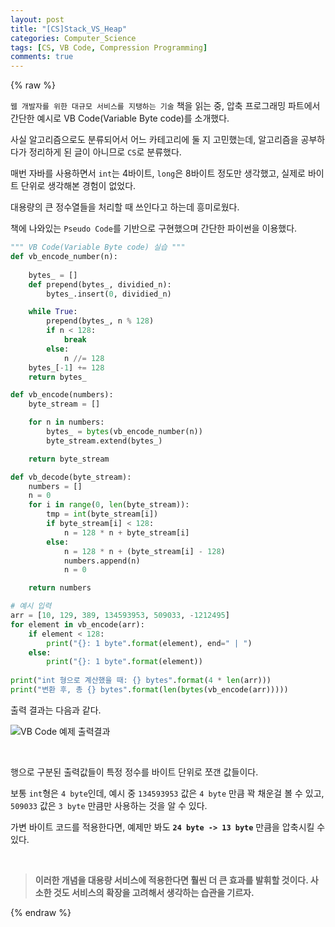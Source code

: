 ```yaml
---
layout: post
title: "[CS]Stack_VS_Heap"
categories: Computer_Science
tags: [CS, VB Code, Compression Programming]
comments: true
---
```


{% raw %}

`웹 개발자를 위한 대규모 서비스를 지탱하는 기술` 책을 읽는 중, 압축 프로그래밍 파트에서 간단한 예시로 VB Code(Variable Byte code)를 소개했다.

사실 알고리즘으로도 분류되어서 어느 카테고리에 둘 지 고민했는데, 알고리즘을 공부하다가 정리하게 된 글이 아니므로 `CS`로 분류했다.

매번 자바를 사용하면서 `int`는 4바이트, `long`은 8바이트 정도만 생각했고, 실제로 바이트 단위로 생각해본 경험이 없었다.

대용량의 큰 정수열들을 처리할 때 쓰인다고 하는데 흥미로웠다.

책에 나와있는 `Pseudo Code`를 기반으로 구현했으며 간단한 파이썬을 이용했다.


``` python
""" VB Code(Variable Byte code) 실습 """
def vb_encode_number(n):
        
    bytes_ = []
    def prepend(bytes_, dividied_n):
        bytes_.insert(0, dividied_n)

    while True:
        prepend(bytes_, n % 128)
        if n < 128:
            break
        else:
            n //= 128
    bytes_[-1] += 128
    return bytes_

def vb_encode(numbers):
    byte_stream = []

    for n in numbers:
        bytes_ = bytes(vb_encode_number(n))
        byte_stream.extend(bytes_)

    return byte_stream

def vb_decode(byte_stream):
    numbers = []
    n = 0
    for i in range(0, len(byte_stream)):
        tmp = int(byte_stream[i])
        if byte_stream[i] < 128:
            n = 128 * n + byte_stream[i]
        else:
            n = 128 * n + (byte_stream[i] - 128)
            numbers.append(n)
            n = 0

    return numbers

# 예시 입력
arr = [10, 129, 389, 134593953, 509033, -1212495]
for element in vb_encode(arr):
    if element < 128:
        print("{}: 1 byte".format(element), end=" | ")
    else:
        print("{}: 1 byte".format(element))
        
print("int 형으로 계산했을 때: {} bytes".format(4 * len(arr)))
print("변환 후, 총 {} bytes".format(len(bytes(vb_encode(arr)))))

```

출력 결과는 다음과 같다.

![VB Code 예제 출력결과](https://ting-kim.github.io/images/20220117_1.PNG)

<br>

행으로 구분된 출력값들이 특정 정수를 바이트 단위로 쪼갠 값들이다.

보통 `int`형은 `4 byte`인데, 예시 중 `134593953` 값은 `4 byte` 만큼 꽉 채운걸 볼 수 있고, `509033` 값은 `3 byte` 만큼만 사용하는 것을 알 수 있다.

가변 바이트 코드를 적용한다면, 예제만 봐도 **`24 byte -> 13 byte`** 만큼을 압축시킬 수 있다.

<br>

> **이러한 개념을 대용량 서비스에 적용한다면 훨씬 더 큰 효과를 발휘할 것이다. 사소한 것도 서비스의 확장을 고려해서 생각하는 습관을 기르자.**

{% endraw %}
